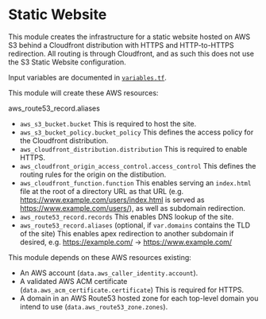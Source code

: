 # Static Website

This module creates the infrastructure for a static website hosted on AWS S3 behind a Cloudfront distribution with HTTPS and HTTP-to-HTTPS redirection. All routing is through Cloudfront, and as such this does not use the S3 Static Website configuration.

Input variables are documented in [`variables.tf`](variables.tf).

This module will create these AWS resources:

aws_route53_record.aliases
- `aws_s3_bucket.bucket`
    This is required to host the site.
- `aws_s3_bucket_policy.bucket_policy`
    This defines the access policy for the Cloudfront distribution.
- `aws_cloudfront_distribution.distribution`
    This is required to enable HTTPS.
- `aws_cloudfront_origin_access_control.access_control`
    This defines the routing rules for the origin on the distibution.
- `aws_cloudfront_function.function`
    This enables serving an `index.html` file at the root of a directory URL as that URL (e.g. https://www.example.com/users/index.html is served as https://www.example.com/users/), as well as subdomain redirection.
- `aws_route53_record.records`
    This enables DNS lookup of the site.
- `aws_route53_record.aliases` (optional, if `var.domains` contains the TLD of the site)
    This enables apex redirection to another subdomain if desired, e.g. https://example.com/ -> https://www.example.com/

This module depends on these AWS resources existing:

- An AWS account (`data.aws_caller_identity.account`).
- A validated AWS ACM certificate (`data.aws_acm_certificate.certificate`)
    This is required for HTTPS.
- A domain in an AWS Route53 hosted zone for each top-level domain you intend to use (`data.aws_route53_zone.zones`).
